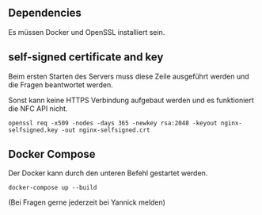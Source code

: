## Dependencies
Es müssen Docker und OpenSSL installiert sein.

## self-signed certificate and key
Beim ersten Starten des Servers muss diese Zeile ausgeführt werden und die Fragen beantwortet werden.

Sonst kann keine HTTPS Verbindung aufgebaut werden und es funktioniert die NFC API nicht.


`openssl req -x509 -nodes -days 365 -newkey rsa:2048 -keyout nginx-selfsigned.key -out nginx-selfsigned.crt`


## Docker Compose
Der Docker kann durch den unteren Befehl gestartet werden.

`docker-compose up --build`

(Bei Fragen gerne jederzeit bei Yannick melden)